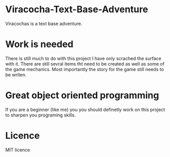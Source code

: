 # Viracocha-Text-Base-Adventure
Viracochas is a text base adventure. 

# Work is needed
There is still much to do with this project I have only scrached the surface with it. There are still sevral items tht need to be created as well as some of the game mechanics. Most importantly the story for the game still needs to be writen.

# Great object oriented programming
If you are a beginner (like me) you you should definetly work on this project to sharpen you programing skills.

# Licence
MIT licence
